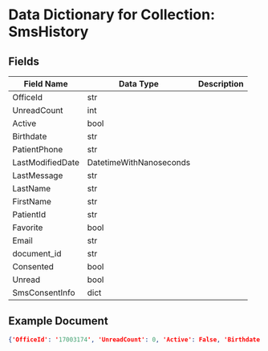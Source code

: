 # Data Dictionary for Collection: SmsHistory
## Fields
| Field Name | Data Type | Description |
|------------|-----------|-------------|
| OfficeId | str | |
| UnreadCount | int | |
| Active | bool | |
| Birthdate | str | |
| PatientPhone | str | |
| LastModifiedDate | DatetimeWithNanoseconds | |
| LastMessage | str | |
| LastName | str | |
| FirstName | str | |
| PatientId | str | |
| Favorite | bool | |
| Email | str | |
| document_id | str | |
| Consented | bool | |
| Unread | bool | |
| SmsConsentInfo | dict | |

## Example Document
```json
{'OfficeId': '17003174', 'UnreadCount': 0, 'Active': False, 'Birthdate': '10/10/1980', 'PatientPhone': '6262009760', 'LastModifiedDate': DatetimeWithNanoseconds(2023, 1, 31, 1, 11, 32, 436000, tzinfo=datetime.timezone.utc), 'LastMessage': None, 'LastName': 'Johnson', 'FirstName': 'Don', 'PatientId': '376', 'Favorite': False, 'Email': 'donj@zuub.com', 'document_id': '06kSiK1kY0PsemyvWL5F'}
```

